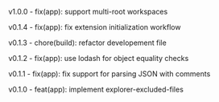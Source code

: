 v1.0.0 - fix(app): support multi-root workspaces

v0.1.4 - fix(app): fix extension initialization workflow

v0.1.3 - chore(build): refactor developement file

v0.1.2 - fix(app): use lodash for object equality checks

v0.1.1 - fix(app): fix support for parsing JSON with comments

v0.1.0 - feat(app): implement explorer-excluded-files
